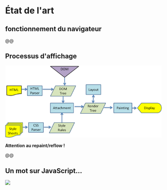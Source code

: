 # État de l'art
fonctionnement du navigateur
---

@@
## Processus d'affichage
<img src="./img/slides/webkitflow.png" alt="Webkit Flow" width="800"/>

__Attention au repaint/reflow !__

@@
## Un mot sur JavaScript...
<img src="./img/slides/boucle-événements-navigateur.png" />
